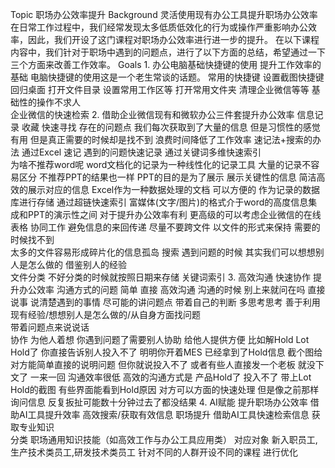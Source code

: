 Topic 职场办公效率提升
Background 灵活使用现有办公工具提升职场办公效率
在日常工作过程中，我们经常发现太多低质低效化的行为或操作严重影响办公效率，因此，我们开设了这门课程对职场办公效率进行进一步的提升。
在以下课程内容中，我们针对于职场中遇到的问题点，进行了以下方面的总结，希望通过一下三个方面来改善工作效率。
Goals 1. 办公电脑基础快捷键的使用 提升工作效率的基础 
电脑快捷键的使用这是一个老生常谈的话题。
常用的快捷键 
设置截图快捷键 
回归桌面 打开文件目录 设置常用工作区等
打开常用文件夹 
清理企业微信等等 
基础性的操作不求人  
企业微信的快速检索 
2. 借助企业微信现有和微软办公三件套提升办公效率
信息记录 收藏 
快速寻找  存在的问题点  我们每次获取到了大量的信息 但是习惯性的感觉有用 但是真正需要的时候却是找不到 浪费时间降低了工作效率 
速记法+搜索的办法  通过Excel 速记 遇到的问题快速记录 通过关键词多维快速索引  
为啥不推荐word呢 word文档化的记录为一种线性化的记录工具 大量的记录不容易区分 
不推荐PPT的结果也一样 PPT的目的是为了展示 展示关键性的信息 简洁高效的展示对应的信息
Excel作为一种数据处理的文档 可以方便的 作为记录的数据库进行存储 通过超链快速索引 
富媒体(文字/图片)的格式介于word的高度信息集成和PPT的演示性之间 对于提升办公效率有利
更高级的可以考虑企业微信的在线表格 协同工作 避免信息的来回传递
尽量不要跨文件 以文件的形式来保持 需要的时候找不到  
太多的文件容易形成碎片化的信息孤岛 
搜索 
遇到问题的时候 其实我们可以想想别人是怎么做的 借鉴别人的经验  
文件分类 不好分类的时候就按照日期来存储 关键词索引 
3. 高效沟通 快速协作  提升办公效率
沟通方式的问题 简单 直接 高效沟通
沟通的时候 别上来就问在吗 直接说事 说清楚遇到的事情 尽可能的讲问题点  带着自己的判断 多思考思考 
善于利用现有经验/想想别人是怎么做的/从自身方面找问题   
带着问题点来说说话   
协作 为他人着想 你遇到问题了需要别人协助 给他人提供方便
 比如解Hold Lot Hold了 你直接告诉别人投入不了 明明你开着MES 已经拿到了Hold信息 截个图给对方能简单直接的说明问题 但你就说投入不了 或者有些人直接发一个老板 就没下文了 一来一回 沟通效率很低 高效的沟通方式是 产品Hold了 投入不了 带上Lot Hold的截图 有些界面能看到Hold原因 对方可以方面的快速处理 但是像之前那样询问信息 反复扳扯可能数十分钟过去了都没结果 
4. AI赋能 提升职场办公效率 
借助AI工具提升效率  高效搜索/获取有效信息 职场提升 
借助AI工具快速检索信息 获取专业知识    
分类 职场通用知识技能（如高效工作与办公工具应用类） 
对应对象 新入职员工,生产技术类员工,研发技术类员工 
针对不同的人群开设不同的课程 进行优化 